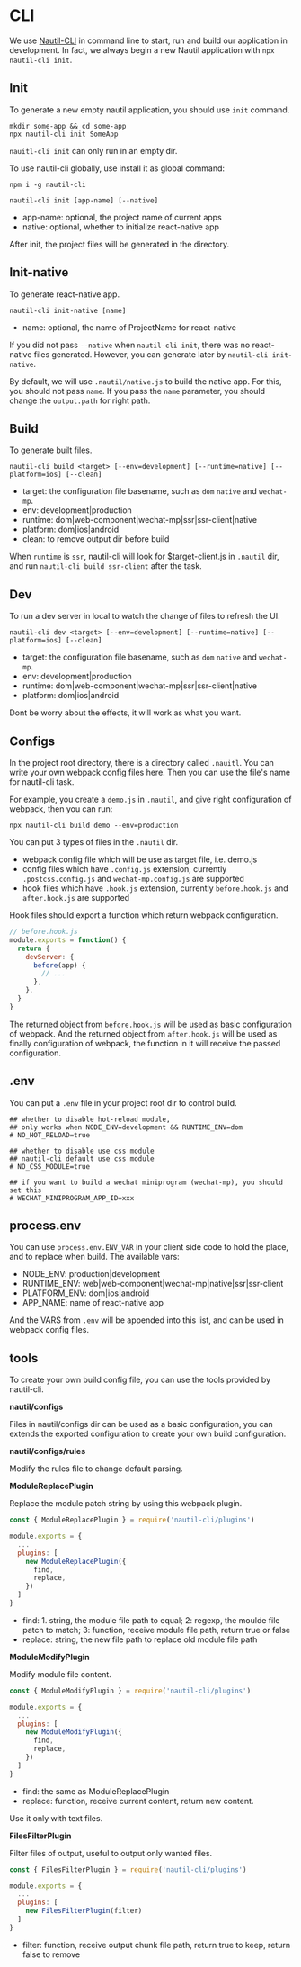 # CLI

We use [Nautil-CLI](https://github.com/tangshuang/nautil-cli) in command line to start, run and build our application in development. In fact, we always begin a new Nautil application with `npx nautil-cli init`.

## Init

To generate a new empty nautil application, you should use `init` command.

```
mkdir some-app && cd some-app
npx nautil-cli init SomeApp
```

`nauitl-cli init` can only run in an empty dir.

To use nautil-cli globally, use install it as global command:

```
npm i -g nautil-cli
```

```
nautil-cli init [app-name] [--native]
```

- app-name: optional, the project name of current apps
- native: optional, whether to initialize react-native app

After init, the project files will be generated in the directory.

## Init-native

To generate react-native app.

```
nautil-cli init-native [name]
```

- name: optional, the name of ProjectName for react-native

If you did not pass `--native` when `nautil-cli init`, there was no react-native files generated. However, you can generate later by `nautil-cli init-native`.

By default, we will use `.nautil/native.js` to build the native app. For this, you should not pass `name`. If you pass the `name` parameter, you should change the `output.path` for right path.

## Build

To generate built files.

```
nautil-cli build <target> [--env=development] [--runtime=native] [--platform=ios] [--clean]
```

- target: the configuration file basename, such as `dom` `native` and `wechat-mp`.
- env: development|production
- runtime: dom|web-component|wechat-mp|ssr|ssr-client|native
- platform: dom|ios|android
- clean: to remove output dir before build

When `runtime` is `ssr`, nautil-cli will look for $target-client.js in `.nautil` dir, and run `nautil-cli build ssr-client` after the task.

## Dev

To run a dev server in local to watch the change of files to refresh the UI.

```
nautil-cli dev <target> [--env=development] [--runtime=native] [--platform=ios] [--clean]
```

- target: the configuration file basename, such as `dom` `native` and `wechat-mp`.
- env: development|production
- runtime: dom|web-component|wechat-mp|ssr|ssr-client|native
- platform: dom|ios|android

Dont be worry about the effects, it will work as what you want.

## Configs

In the project root directory, there is a directory called `.nauitl`.
You can write your own webpack config files here.
Then you can use the file's name for nautil-cli task.

For example, you create a `demo.js` in `.nautil`, and give right configuration of webpack, then you can run:

```
npx nautil-cli build demo --env=production
```

You can put 3 types of files in the `.nautil` dir.

- webpack config file which will be use as target file, i.e. demo.js
- config files which have `.config.js` extension, currently `.postcss.config.js` and `wechat-mp.config.js` are supported
- hook files which have `.hook.js` extension, currently `before.hook.js` and `after.hook.js` are supported

Hook files should export a function which return webpack configuration.

```js
// before.hook.js
module.exports = function() {
  return {
    devServer: {
      before(app) {
        // ...
      },
    },
  }
}
```

The returned object from `before.hook.js` will be used as basic configuration of webpack.
And the returned object from `after.hook.js` will be used as finally configuration of webpack, the function in it will receive the passed configuration.

## .env

You can put a `.env` file in your project root dir to control build.

```
## whether to disable hot-reload module,
## only works when NODE_ENV=development && RUNTIME_ENV=dom
# NO_HOT_RELOAD=true

## whether to disable use css module
## nautil-cli default use css module
# NO_CSS_MODULE=true

## if you want to build a wechat miniprogram (wechat-mp), you should set this
# WECHAT_MINIPROGRAM_APP_ID=xxx
```

## process.env

You can use `process.env.ENV_VAR` in your client side code to hold the place, and to replace when build. The available vars:

- NODE_ENV: production|development
- RUNTIME_ENV: web|web-component|wechat-mp|native|ssr|ssr-client
- PLATFORM_ENV: dom|ios|android
- APP_NAME: name of react-native app

And the VARS from `.env` will be appended into this list, and can be used in webpack config files.

## tools

To create your own build config file, you can use the tools provided by nautil-cli.

**nautil/configs**

Files in nautil/configs dir can be used as a basic configuration, you can extends the exported configuration to create your own build configuration.

**nautil/configs/rules**

Modify the rules file to change default parsing.

**ModuleReplacePlugin**

Replace the module patch string by using this webpack plugin.

```js
const { ModuleReplacePlugin } = require('nautil-cli/plugins')

module.exports = {
  ...
  plugins: [
    new ModuleReplacePlugin({
      find,
      replace,
    })
  ]
}
```

- find: 1. string, the module file path to equal; 2: regexp, the moulde file patch to match; 3: function, receive module file path, return true or false
- replace: string, the new file path to replace old module file path

**ModuleModifyPlugin**

Modify module file content.

```js
const { ModuleModifyPlugin } = require('nautil-cli/plugins')

module.exports = {
  ...
  plugins: [
    new ModuleModifyPlugin({
      find,
      replace,
    })
  ]
}
```

- find: the same as ModuleReplacePlugin
- replace: function, receive current content, return new content.

Use it only with text files.

**FilesFilterPlugin**

Filter files of output, useful to output only wanted files.

```js
const { FilesFilterPlugin } = require('nautil-cli/plugins')

module.exports = {
  ...
  plugins: [
    new FilesFilterPlugin(filter)
  ]
}
```

- filter: function, receive output chunk file path, return true to keep, return false to remove
